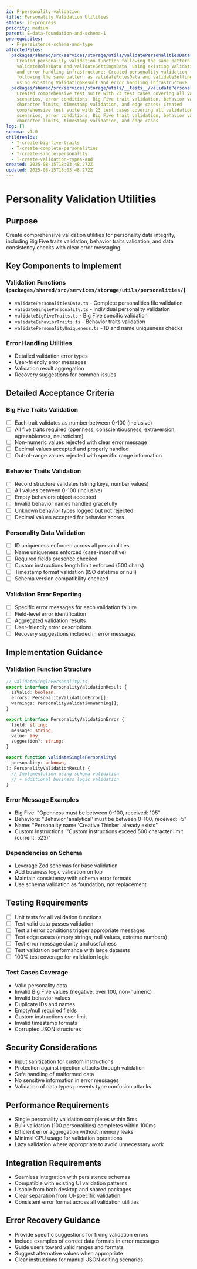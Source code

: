 ```yaml
---
id: F-personality-validation
title: Personality Validation Utilities
status: in-progress
priority: medium
parent: E-data-foundation-and-schema-1
prerequisites:
  - F-persistence-schema-and-type
affectedFiles:
  packages/shared/src/services/storage/utils/validatePersonalitiesData.ts:
    Created personality validation function following the same pattern as
    validateRolesData and validateSettingsData, using existing ValidationResult
    and error handling infrastructure; Created personality validation function
    following the same pattern as validateRolesData and validateSettingsData,
    using existing ValidationResult and error handling infrastructure
  packages/shared/src/services/storage/utils/__tests__/validatePersonalitiesData.test.ts:
    Created comprehensive test suite with 23 test cases covering all validation
    scenarios, error conditions, Big Five trait validation, behavior validation,
    character limits, timestamp validation, and edge cases; Created
    comprehensive test suite with 23 test cases covering all validation
    scenarios, error conditions, Big Five trait validation, behavior validation,
    character limits, timestamp validation, and edge cases
log: []
schema: v1.0
childrenIds:
  - T-create-big-five-traits
  - T-create-complete-personalities
  - T-create-single-personality
  - T-create-validation-types-and
created: 2025-08-15T18:03:48.272Z
updated: 2025-08-15T18:03:48.272Z
---
```


# Personality Validation Utilities

## Purpose

Create comprehensive validation utilities for personality data integrity, including Big Five traits validation, behavior traits validation, and data consistency checks with clear error messaging.

## Key Components to Implement

### Validation Functions (`packages/shared/src/services/storage/utils/personalities/`)

- `validatePersonalitiesData.ts` - Complete personalities file validation
- `validateSinglePersonality.ts` - Individual personality validation
- `validateBigFiveTraits.ts` - Big Five specific validation
- `validateBehaviorTraits.ts` - Behavior traits validation
- `validatePersonalityUniqueness.ts` - ID and name uniqueness checks

### Error Handling Utilities

- Detailed validation error types
- User-friendly error messages
- Validation result aggregation
- Recovery suggestions for common issues

## Detailed Acceptance Criteria

### Big Five Traits Validation

- [ ] Each trait validates as number between 0-100 (inclusive)
- [ ] All five traits required (openness, conscientiousness, extraversion, agreeableness, neuroticism)
- [ ] Non-numeric values rejected with clear error message
- [ ] Decimal values accepted and properly handled
- [ ] Out-of-range values rejected with specific range information

### Behavior Traits Validation

- [ ] Record structure validates (string keys, number values)
- [ ] All values between 0-100 (inclusive)
- [ ] Empty behaviors object accepted
- [ ] Invalid behavior names handled gracefully
- [ ] Unknown behavior types logged but not rejected
- [ ] Decimal values accepted for behavior scores

### Personality Data Validation

- [ ] ID uniqueness enforced across all personalities
- [ ] Name uniqueness enforced (case-insensitive)
- [ ] Required fields presence checked
- [ ] Custom instructions length limit enforced (500 chars)
- [ ] Timestamp format validation (ISO datetime or null)
- [ ] Schema version compatibility checked

### Validation Error Reporting

- [ ] Specific error messages for each validation failure
- [ ] Field-level error identification
- [ ] Aggregated validation results
- [ ] User-friendly error descriptions
- [ ] Recovery suggestions included in error messages

## Implementation Guidance

### Validation Function Structure

```typescript
// validateSinglePersonality.ts
export interface PersonalityValidationResult {
  isValid: boolean;
  errors: PersonalityValidationError[];
  warnings: PersonalityValidationWarning[];
}

export interface PersonalityValidationError {
  field: string;
  message: string;
  value: any;
  suggestion?: string;
}

export function validateSinglePersonality(
  personality: unknown,
): PersonalityValidationResult {
  // Implementation using schema validation
  // + additional business logic validation
}
```

### Error Message Examples

- Big Five: "Openness must be between 0-100, received: 105"
- Behaviors: "Behavior 'analytical' must be between 0-100, received: -5"
- Name: "Personality name 'Creative Thinker' already exists"
- Custom Instructions: "Custom instructions exceed 500 character limit (current: 523)"

### Dependencies on Schema

- Leverage Zod schemas for base validation
- Add business logic validation on top
- Maintain consistency with schema error formats
- Use schema validation as foundation, not replacement

## Testing Requirements

- [ ] Unit tests for all validation functions
- [ ] Test valid data passes validation
- [ ] Test all error conditions trigger appropriate messages
- [ ] Test edge cases (empty strings, null values, extreme numbers)
- [ ] Test error message clarity and usefulness
- [ ] Test validation performance with large datasets
- [ ] 100% test coverage for validation logic

### Test Cases Coverage

- Valid personality data
- Invalid Big Five values (negative, over 100, non-numeric)
- Invalid behavior values
- Duplicate IDs and names
- Empty/null required fields
- Custom instructions over limit
- Invalid timestamp formats
- Corrupted JSON structures

## Security Considerations

- Input sanitization for custom instructions
- Protection against injection attacks through validation
- Safe handling of malformed data
- No sensitive information in error messages
- Validation of data types prevents type confusion attacks

## Performance Requirements

- Single personality validation completes within 5ms
- Bulk validation (100 personalities) completes within 100ms
- Efficient error aggregation without memory leaks
- Minimal CPU usage for validation operations
- Lazy validation where appropriate to avoid unnecessary work

## Integration Requirements

- Seamless integration with persistence schemas
- Compatible with existing UI validation patterns
- Usable from both desktop and shared packages
- Clear separation from UI-specific validation
- Consistent error format across all validation utilities

## Error Recovery Guidance

- Provide specific suggestions for fixing validation errors
- Include examples of correct data formats in error messages
- Guide users toward valid ranges and formats
- Suggest alternative values when appropriate
- Clear instructions for manual JSON editing scenarios
